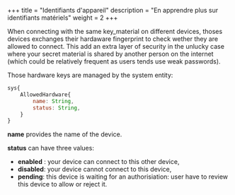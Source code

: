 +++
title = "Identifiants d'appareil"
description = "En apprendre plus sur identifiants matériels"
weight = 2
+++

When connecting with the same key_material on different devices, thoses devices exchanges their hardaware fingerprint to check wether they are allowed to connect.
This add an extra layer of security in the unlucky case where your secret material is shared by another person on the internet (which could be relatively frequent as users tends use weak passwords).

Those hardware keys are managed by the system entity: 
```js
sys{
    AllowedHardware{
        name: String,
        status: String, 
    }
}
```

**name** provides the name of the device.

**status** can have three values:
- **enabled** : your device can connect to this other device, 
- **disabled**: your device cannot connect to this device,
- **pending**: this device is waiting for an authorisiation: user have to review this device to allow or reject it.


